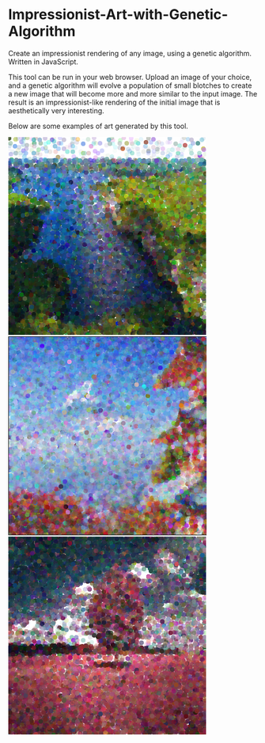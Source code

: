 # Impressionist-Art-with-Genetic-Algorithm
Create an impressionist rendering of any image, using a genetic algorithm. Written in JavaScript.

This tool can be run in your web browser. Upload an image of your choice, and a genetic algorithm will evolve a population of small blotches to create a new image that will become more and more similar to the input image. The result is an impressionist-like rendering of the initial image that is aesthetically very interesting. 

Below are some examples of art generated by this tool.

![alt text](https://raw.githubusercontent.com/nicholasharris/Impressionist-Art-with-Genetic-Algorithm/master/ga_art_1.png)
![alt text](https://raw.githubusercontent.com/nicholasharris/Impressionist-Art-with-Genetic-Algorithm/master/ga_art_2.png)
![alt text](https://raw.githubusercontent.com/nicholasharris/Impressionist-Art-with-Genetic-Algorithm/master/ga_art_3.png)

